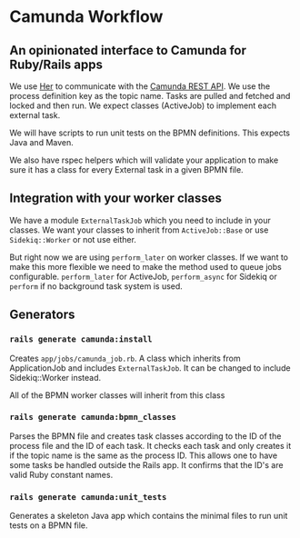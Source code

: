 # Camunda Workflow

## An opinionated interface to Camunda for Ruby/Rails apps

We use [Her](https://github.com/remiprev/her) to communicate with the [Camunda REST API](https://docs.camunda.org/manual/latest/reference/rest/). We use the process definition key as the topic name. Tasks are pulled and fetched and locked and then run. We expect classes (ActiveJob) to implement each external task.
    
We will have scripts to run unit tests on the BPMN definitions. This expects Java and Maven.

We also have rspec helpers which will validate your application to make sure it has a class for every External task in a given BPMN file.

## Integration with your worker classes

We have a module `ExternalTaskJob` which you need to include in your classes. We want your classes to inherit from `ActiveJob::Base` or use `Sidekiq::Worker` or not use either.

But right now we are using `perform_later` on worker classes. If we want to make this more flexible we need to make the method used to queue jobs configurable. `perform_later` for ActiveJob, `perform_async` for Sidekiq or `perform` if no background task system is used.

## Generators

### `rails generate camunda:install`
Creates `app/jobs/camunda_job.rb`. A class which inherits from ApplicationJob and includes `ExternalTaskJob`. It can be changed to include
 Sidekiq::Worker instead.  

All of the BPMN worker classes will inherit from this class

### `rails generate camunda:bpmn_classes`
Parses the BPMN file and creates task classes according to the ID of the process file and the ID of 
each task. It checks each task and only creates it if the topic name is the same as the process ID. This 
allows one to have some tasks be handled outside the Rails app. It confirms that the ID's are valid Ruby constant names. 

### `rails generate camunda:unit_tests`
Generates a skeleton Java app which contains the minimal files to run unit tests on a BPMN file.
